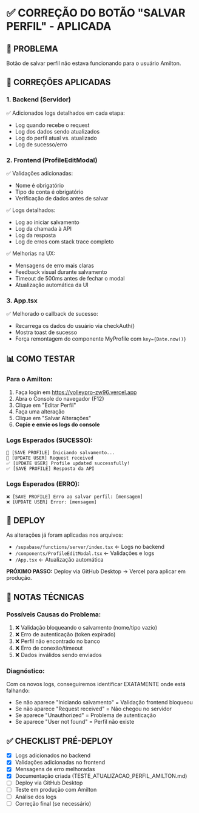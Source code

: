 # ✅ CORREÇÃO DO BOTÃO "SALVAR PERFIL" - APLICADA

## 🎯 PROBLEMA
Botão de salvar perfil não estava funcionando para o usuário Amilton.

## 🔧 CORREÇÕES APLICADAS

### 1. Backend (Servidor)
✅ Adicionados logs detalhados em cada etapa:
- Log quando recebe o request
- Log dos dados sendo atualizados
- Log do perfil atual vs. atualizado
- Log de sucesso/erro

### 2. Frontend (ProfileEditModal)
✅ Validações adicionadas:
- Nome é obrigatório
- Tipo de conta é obrigatório
- Verificação de dados antes de salvar

✅ Logs detalhados:
- Log ao iniciar salvamento
- Log da chamada à API
- Log da resposta
- Log de erros com stack trace completo

✅ Melhorias na UX:
- Mensagens de erro mais claras
- Feedback visual durante salvamento
- Timeout de 500ms antes de fechar o modal
- Atualização automática da UI

### 3. App.tsx
✅ Melhorado o callback de sucesso:
- Recarrega os dados do usuário via checkAuth()
- Mostra toast de sucesso
- Força remontagem do componente MyProfile com `key={Date.now()}`

## 📊 COMO TESTAR

### Para o Amilton:
1. Faça login em https://volleypro-zw96.vercel.app
2. Abra o Console do navegador (F12)
3. Clique em "Editar Perfil"
4. Faça uma alteração
5. Clique em "Salvar Alterações"
6. **Copie e envie os logs do console**

### Logs Esperados (SUCESSO):
```
💾 [SAVE PROFILE] Iniciando salvamento...
📝 [UPDATE USER] Request received
✅ [UPDATE USER] Profile updated successfully!
✅ [SAVE PROFILE] Resposta da API
```

### Logs Esperados (ERRO):
```
❌ [SAVE PROFILE] Erro ao salvar perfil: [mensagem]
❌ [UPDATE USER] Error: [mensagem]
```

## 🚀 DEPLOY

As alterações já foram aplicadas nos arquivos:
- `/supabase/functions/server/index.tsx` ← Logs no backend
- `/components/ProfileEditModal.tsx` ← Validações e logs
- `/App.tsx` ← Atualização automática

**PRÓXIMO PASSO:** 
Deploy via GitHub Desktop → Vercel para aplicar em produção.

## 📝 NOTAS TÉCNICAS

### Possíveis Causas do Problema:
1. ❌ Validação bloqueando o salvamento (nome/tipo vazio)
2. ❌ Erro de autenticação (token expirado)
3. ❌ Perfil não encontrado no banco
4. ❌ Erro de conexão/timeout
5. ❌ Dados inválidos sendo enviados

### Diagnóstico:
Com os novos logs, conseguiremos identificar EXATAMENTE onde está falhando:
- Se não aparece "Iniciando salvamento" = Validação frontend bloqueou
- Se não aparece "Request received" = Não chegou no servidor
- Se aparece "Unauthorized" = Problema de autenticação
- Se aparece "User not found" = Perfil não existe

## ✅ CHECKLIST PRÉ-DEPLOY

- [x] Logs adicionados no backend
- [x] Validações adicionadas no frontend
- [x] Mensagens de erro melhoradas
- [x] Documentação criada (TESTE_ATUALIZACAO_PERFIL_AMILTON.md)
- [ ] Deploy via GitHub Desktop
- [ ] Teste em produção com Amilton
- [ ] Análise dos logs
- [ ] Correção final (se necessário)

